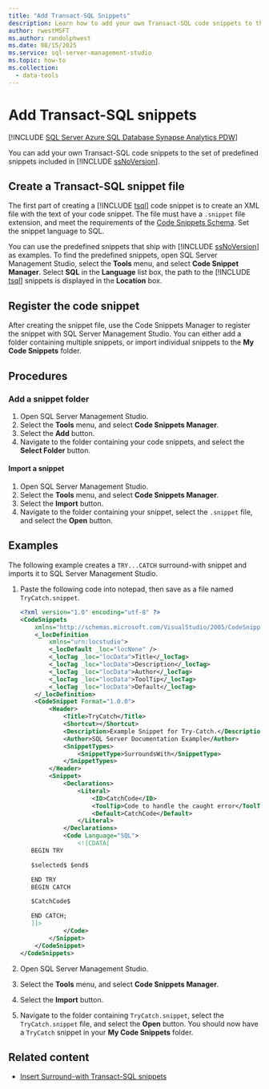 ```yaml
---
title: "Add Transact-SQL Snippets"
description: Learn how to add your own Transact-SQL code snippets to the set of predefined snippets included in SQL Server.
author: rwestMSFT
ms.author: randolphwest
ms.date: 08/15/2025
ms.service: sql-server-management-studio
ms.topic: how-to
ms.collection:
  - data-tools
---
```


# Add Transact-SQL snippets

[!INCLUDE [SQL Server Azure SQL Database Synapse Analytics PDW](../includes/applies-to-version/sql-asdb-asdbmi-asa-pdw.md)]

You can add your own Transact-SQL code snippets to the set of predefined snippets included in [!INCLUDE [ssNoVersion](../includes/ssnoversion-md.md)].

## Create a Transact-SQL snippet file

The first part of creating a [!INCLUDE [tsql](../includes/tsql-md.md)] code snippet is to create an XML file with the text of your code snippet. The file must have a `.snippet` file extension, and meet the requirements of the [Code Snippets Schema](/previous-versions/visualstudio/visual-studio-2015/ide/code-snippets-schema-reference). Set the snippet language to SQL.

You can use the predefined snippets that ship with [!INCLUDE [ssNoVersion](../includes/ssnoversion-md.md)] as examples. To find the predefined snippets, open SQL Server Management Studio, select the **Tools** menu, and select **Code Snippet Manager**. Select **SQL** in the **Language** list box, the path to the [!INCLUDE [tsql](../includes/tsql-md.md)] snippets is displayed in the **Location** box.

## Register the code snippet

After creating the snippet file, use the Code Snippets Manager to register the snippet with SQL Server Management Studio. You can either add a folder containing multiple snippets, or import individual snippets to the **My Code Snippets** folder.

## Procedures

### Add a snippet folder

1. Open SQL Server Management Studio.
1. Select the **Tools** menu, and select **Code Snippets Manager**.
1. Select the **Add** button.
1. Navigate to the folder containing your code snippets, and select the **Select Folder** button.

#### Import a snippet

1. Open SQL Server Management Studio.
1. Select the **Tools** menu, and select **Code Snippets Manager**.
1. Select the **Import** button.
1. Navigate to the folder containing your snippet, select the `.snippet` file, and select the **Open** button.

## Examples

The following example creates a `TRY...CATCH` surround-with snippet and imports it to SQL Server Management Studio.

1. Paste the following code into notepad, then save as a file named `TryCatch.snippet`.

   ```xml
   <?xml version="1.0" encoding="utf-8" ?>
   <CodeSnippets
       xmlns="http://schemas.microsoft.com/VisualStudio/2005/CodeSnippet">
       <_locDefinition
           xmlns="urn:locstudio">
           <_locDefault _loc="locNone" />
           <_locTag _loc="locData">Title</_locTag>
           <_locTag _loc="locData">Description</_locTag>
           <_locTag _loc="locData">Author</_locTag>
           <_locTag _loc="locData">ToolTip</_locTag>
           <_locTag _loc="locData">Default</_locTag>
       </_locDefinition>
       <CodeSnippet Format="1.0.0">
           <Header>
               <Title>TryCatch</Title>
               <Shortcut></Shortcut>
               <Description>Example Snippet for Try-Catch.</Description>
               <Author>SQL Server Documentation Example</Author>
               <SnippetTypes>
                   <SnippetType>SurroundsWith</SnippetType>
               </SnippetTypes>
           </Header>
           <Snippet>
               <Declarations>
                   <Literal>
                       <ID>CatchCode</ID>
                       <ToolTip>Code to handle the caught error</ToolTip>
                       <Default>CatchCode</Default>
                   </Literal>
               </Declarations>
               <Code Language="SQL">
                   <![CDATA[
      BEGIN TRY

      $selected$ $end$

      END TRY
      BEGIN CATCH

      $CatchCode$

      END CATCH;
      ]]>
               </Code>
           </Snippet>
       </CodeSnippet>
   </CodeSnippets>
   ```

1. Open SQL Server Management Studio.

1. Select the **Tools** menu, and select **Code Snippets Manager**.

1. Select the **Import** button.

1. Navigate to the folder containing `TryCatch.snippet`, select the `TryCatch.snippet` file, and select the **Open** button. You should now have a `TryCatch` snippet in your **My Code Snippets** folder.

## Related content

- [Insert Surround-with Transact-SQL snippets](insert-surround-with-transact-sql-snippets.md)
